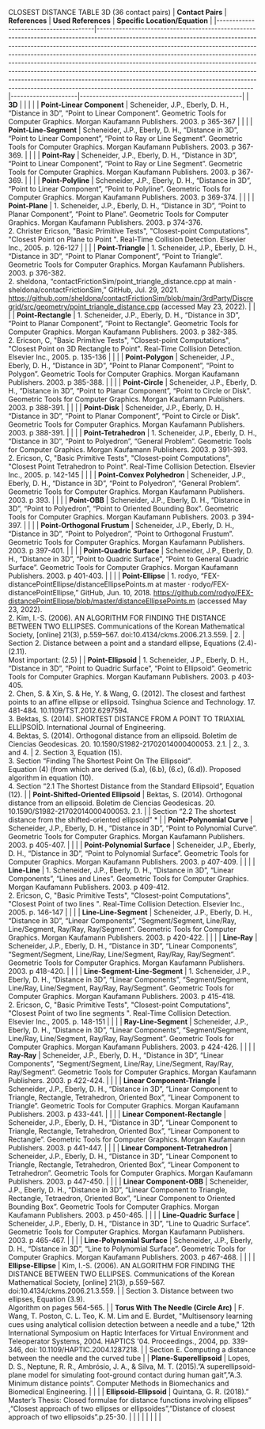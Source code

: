 CLOSEST DISTANCE TABLE 3D (36 contact pairs)
| **Contact Pairs**                     | **References**                                                                                                                                                                                                                                                                                                                                                                                                                                                                                                                                                                                                    | **Used References** | **Specific Location/Equation**                    |
|---------------------------------------|-------------------------------------------------------------------------------------------------------------------------------------------------------------------------------------------------------------------------------------------------------------------------------------------------------------------------------------------------------------------------------------------------------------------------------------------------------------------------------------------------------------------------------------------------------------------------------------------------------------------|---------------------|---------------------------------------------------|
| **3D**                                 |                                                                                                                                                                                                                                                                                                                                                                                                                                                                                                                                                                                                                                                                     |                       |                                                                                                                                                                                                                                                                                                  |
| **Point-Linear Component**             | Scheneider, J.P., Eberly, D. H., “Distance in 3D”, “Point to Linear Component”. Geometric Tools for Computer Graphics. Morgan Kaufamann Publishers. 2003. p 365-367                                                                                                                                                                                                                                                                                                                                                                                                                                                                                                 |                       |                                                                                                                                                                                                                                                                                                  |
| **Point-Line-Segment**                 | Scheneider, J.P., Eberly, D. H., “Distance in 3D”, “Point to Linear Component”, “Point to Ray or Line Segment”. Geometric Tools for Computer Graphics. Morgan Kaufamann Publishers. 2003. p 367-369.                                                                                                                                                                                                                                                                                                                                                                                                                                                                |                       |                                                                                                                                                                                                                                                                                                  |
| **Point-Ray**                          | Scheneider, J.P., Eberly, D. H., “Distance in 3D”, “Point to Linear Component”, “Point to Ray or Line Segment”. Geometric Tools for Computer Graphics. Morgan Kaufamann Publishers. 2003. p 367-369.                                                                                                                                                                                                                                                                                                                                                                                                                                                                |                       |                                                                                                                                                                                                                                                                                                  |
| **Point-Polyline**                     | Scheneider, J.P., Eberly, D. H., “Distance in 3D”, “Point to Linear Component”, “Point to Polyline”. Geometric Tools for Computer Graphics. Morgan Kaufamann Publishers. 2003. p 369-374.                                                                                                                                                                                                                                                                                                                                                                                                                                                                           |                       |                                                                                                                                                                                                                                                                                                  |
| **Point-Plane**                        | 1. Scheneider, J.P., Eberly, D. H., “Distance in 3D”, “Point to Planar Component”, “Point to Plane”. Geometric Tools for Computer Graphics. Morgan Kaufamann Publishers. 2003. p 374-376. <br> 2. Christer Ericson, "Basic Primitive Tests", "Closest-point Computations", "Closest Point on Plane to Point ". Real-Time Collision Detection. Elsevier Inc., 2005. p. 126-127                                                                                                                                                                                                                                                                                       |                       |                                                                                                                                                                                                                                                                                                  |
| **Point-Triangle**                     | 1. Scheneider, J.P., Eberly, D. H., “Distance in 3D”, “Point to Planar Component”, “Point to Triangle”. Geometric Tools for Computer Graphics. Morgan Kaufamann Publishers. 2003. p 376-382. <br> 2. sheldona, “contactFrictionSim/point_triangle_distance.cpp at main · sheldona/contactFrictionSim,” GitHub, Jul. 29, 2021. https://github.com/sheldona/contactFrictionSim/blob/main/3rdParty/Discregrid/src/geometry/point_triangle_distance.cpp (accessed May 23, 2022).                                                                                                                                                                                        |                       |                                                                                                                                                                                                                                                                                                  |
| **Point-Rectangle**                    | 1. Scheneider, J.P., Eberly, D. H., “Distance in 3D”, “Point to Planar Component”, “Point to Rectangle”. Geometric Tools for Computer Graphics. Morgan Kaufamann Publishers. 2003. p 382-385. <br> 2. Ericson, C, "Basic Primitive Tests", "Closest-point Computations", "Closest Point on 3D Rectangle to Point". Real-Time Collision Detection. Elsevier Inc., 2005. p. 135-136                                                                                                                                                                                                                                                                                   |                       |                                                                                                                                                                                                                                                                                                  |
| **Point-Polygon**                      | Scheneider, J.P., Eberly, D. H., “Distance in 3D”, “Point to Planar Component”, “Point to Polygon”. Geometric Tools for Computer Graphics. Morgan Kaufamann Publishers. 2003. p 385-388.                                                                                                                                                                                                                                                                                                                                                                                                                                                                            |                       |                                                                                                                                                                                                                                                                                                  |
| **Point-Circle**                       | Scheneider, J.P., Eberly, D. H., “Distance in 3D”, “Point to Planar Component”, “Point to Circle or Disk”. Geometric Tools for Computer Graphics. Morgan Kaufamann Publishers. 2003. p 388-391.                                                                                                                                                                                                                                                                                                                                                                                                                                                                     |                       |                                                                                                                                                                                                                                                                                                  |
| **Point-Disk**                         | Scheneider, J.P., Eberly, D. H., “Distance in 3D”, “Point to Planar Component”, “Point to Circle or Disk”. Geometric Tools for Computer Graphics. Morgan Kaufamann Publishers. 2003. p 388-391.                                                                                                                                                                                                                                                                                                                                                                                                                                                                     |                       |                                                                                                                                                                                                                                                                                                  |
| **Point-Tetrahedron**                  | 1. Scheneider, J.P., Eberly, D. H., “Distance in 3D”, “Point to Polyedron”, “General Problem”. Geometric Tools for Computer Graphics. Morgan Kaufamann Publishers. 2003. p 391-393. <br> 2. Ericson, C, "Basic Primitive Tests", "Closest-point Computations", "Closest Point Tetrahedron to Point". Real-Time Collision Detection. Elsevier Inc., 2005. p. 142-145                                                                                                                                                                                                                                                                                                 |                       |                                                                                                                                                                                                                                                                                                  |
| **Point-Convex Polyhedron**            | Scheneider, J.P., Eberly, D. H., “Distance in 3D”, “Point to Polyedron”, “General Problem”. Geometric Tools for Computer Graphics. Morgan Kaufamann Publishers. 2003. p 393.                                                                                                                                                                                                                                                                                                                                                                                                                                                                                        |                       |                                                                                                                                                                                                                                                                                                  |
| **Point-OBB**                          | Scheneider, J.P., Eberly, D. H., “Distance in 3D”, “Point to Polyedron”, “Point to Oriented Bounding Box”. Geometric Tools for Computer Graphics. Morgan Kaufamann Publishers. 2003. p 394-397.                                                                                                                                                                                                                                                                                                                                                                                                                                                                     |                       |                                                                                                                                                                                                                                                                                                  |
| **Point-Orthogonal Frustum**           | Scheneider, J.P., Eberly, D. H., “Distance in 3D”, “Point to Polyedron”, “Point to Orthogonal Frustum”. Geometric Tools for Computer Graphics. Morgan Kaufamann Publishers. 2003. p 397-401.                                                                                                                                                                                                                                                                                                                                                                                                                                                                        |                       |                                                                                                                                                                                                                                                                                                  |
| **Point-Quadric Surface**              | Scheneider, J.P., Eberly, D. H., “Distance in 3D”, “Point to Quadric Surface”, “Point to General Quadric Surface”. Geometric Tools for Computer Graphics. Morgan Kaufamann Publishers. 2003. p 401-403.                                                                                                                                                                                                                                                                                                                                                                                                                                                             |                       |                                                                                                                                                                                                                                                                                                  |
| **Point-Ellipse**                      | 1. rodyo, “FEX-distancePointEllipse/distanceEllipsePoints.m at master · rodyo/FEX-distancePointEllipse,” GitHub, Jun. 10, 2018. https://github.com/rodyo/FEX-distancePointEllipse/blob/master/distanceEllipsePoints.m (accessed May 23, 2022). <br> 2‌. Kim, I.-S. (2006). AN ALGORITHM FOR FINDING THE DISTANCE BETWEEN TWO ELLIPSES. Communications of the Korean Mathematical Society, [online] 21(3), p.559–567. doi:10.4134/ckms.2006.21.3.559.                                                                                                                                                                                                                 | 2.                    | Section 2. Distance between a point and a standard ellipse, Equations (2.4)-(2.11).  <br> Most important: (2.5)                                                                                                                                                                                  |
| **Point-Ellipsoid**                    | 1. Scheneider, J.P., Eberly, D. H., “Distance in 3D”, “Point to Quadric Surface”, “Point to Ellipsoid”. Geometric Tools for Computer Graphics. Morgan Kaufamann Publishers. 2003. p 403-405. <br> 2. Chen, S. & Xin, S. & He, Y. & Wang, G. (2012). The closest and farthest points to an affine ellipse or ellipsoid. Tsinghua Science and Technology. 17. 481-484. 10.1109/TST.2012.6297594.  <br> 3. Bektas, S. (2014). SHORTEST DISTANCE FROM A POINT TO TRIAXIAL ELLİPSOİD. International Journal of Engineering.  <br> 4. Bektas, S. (2014). Orthogonal distance from an ellipsoid. Boletim de Ciencias Geodesicas. 20. 10.1590/S1982-21702014000400053. 2.1. | 2., 3. and 4.         | 2. Section 3, Equation (15). <br> 3. Section “Finding The Shortest Point On The Ellipsoid”.  <br> Equation (4) (from which are derived (5.a), (6.b), (6.c), (6.d)). Proposed algorithm in equation (10). <br> 4. Section “2.1 The Shortest Distance from the Standard Ellipsoid”, Equation (12). |
| **Point-Shifted-Oriented Ellipsoid**   | Bektas, S. (2014). Orthogonal distance from an ellipsoid. Boletim de Ciencias Geodesicas. 20. 10.1590/S1982-21702014000400053. 2.1.                                                                                                                                                                                                                                                                                                                                                                                                                                                                                                                                 |                       | Section “2.2  The shortest distance from the shifted-oriented ellipsoid” *                                                                                                                                                                                                                       |
| **Point-Polynomial Curve**             | Scheneider, J.P., Eberly, D. H., “Distance in 3D”, “Point to Polynomial Curve”. Geometric Tools for Computer Graphics. Morgan Kaufamann Publishers. 2003. p 405-407.                                                                                                                                                                                                                                                                                                                                                                                                                                                                                                |                       |                                                                                                                                                                                                                                                                                                  |
| **Point-Polynomial Surface**           | Scheneider, J.P., Eberly, D. H., “Distance in 3D”, “Point to Polynomial Surface”. Geometric Tools for Computer Graphics. Morgan Kaufamann Publishers. 2003. p 407-409.                                                                                                                                                                                                                                                                                                                                                                                                                                                                                              |                       |                                                                                                                                                                                                                                                                                                  |
| **Line-Line**                          | 1. Scheneider, J.P., Eberly, D. H., “Distance in 3D”, “Linear Components”, “Lines and Lines”. Geometric Tools for Computer Graphics. Morgan Kaufamann Publishers. 2003. p 409-412. <br> 2. Ericson, C, "Basic Primitive Tests", "Closest-point Computations", "Closest Point of two lines ". Real-Time Collision Detection. Elsevier Inc., 2005. p. 146-147                                                                                                                                                                                                                                                                                                         |                       |                                                                                                                                                                                                                                                                                                  |
| **Line-Line-Segment**                  | Scheneider, J.P., Eberly, D. H., “Distance in 3D”, “Linear Components”, “Segment/Segment, Line/Ray, Line/Segment, Ray/Ray, Ray/Segment”. Geometric Tools for Computer Graphics. Morgan Kaufamann Publishers. 2003. p 420-422.                                                                                                                                                                                                                                                                                                                                                                                                                                       |                       |                                                                                                                                                                                                                                                                                                  |
| **Line-Ray**                           | Scheneider, J.P., Eberly, D. H., “Distance in 3D”, “Linear Components”, “Segment/Segment, Line/Ray, Line/Segment, Ray/Ray, Ray/Segment”. Geometric Tools for Computer Graphics. Morgan Kaufamann Publishers. 2003. p 418-420.                                                                                                                                                                                                                                                                                                                                                                                                                                       |                       |                                                                                                                                                                                                                                                                                                  |
| **Line-Segment-Line-Segment**          | 1. Scheneider, J.P., Eberly, D. H., “Distance in 3D”, “Linear Components”, “Segment/Segment, Line/Ray, Line/Segment, Ray/Ray, Ray/Segment”. Geometric Tools for Computer Graphics. Morgan Kaufamann Publishers. 2003. p 415-418. <br> 2. Ericson, C, "Basic Primitive Tests", "Closest-point Computations", "Closest Point of two line segments ". Real-Time Collision Detection. Elsevier Inc., 2005. p. 148-151                                                                                                                                                                                                                                                   |                       |                                                                                                                                                                                                                                                                                                  |
| **Ray-Line-Segment**                   | Scheneider, J.P., Eberly, D. H., “Distance in 3D”, “Linear Components”, “Segment/Segment, Line/Ray, Line/Segment, Ray/Ray, Ray/Segment”. Geometric Tools for Computer Graphics. Morgan Kaufamann Publishers. 2003. p 424-426.                                                                                                                                                                                                                                                                                                                                                                                                                                       |                       |                                                                                                                                                                                                                                                                                                  |
| **Ray-Ray**                            | Scheneider, J.P., Eberly, D. H., “Distance in 3D”, “Linear Components”, “Segment/Segment, Line/Ray, Line/Segment, Ray/Ray, Ray/Segment”. Geometric Tools for Computer Graphics. Morgan Kaufamann Publishers. 2003. p 422-424.                                                                                                                                                                                                                                                                                                                                                                                                                                       |                       |                                                                                                                                                                                                                                                                                                  |
| **Linear Component-Triangle**          | Scheneider, J.P., Eberly, D. H., “Distance in 3D”, “Linear Component to Triangle, Rectangle, Tetrahedron, Oriented Box”, “Linear Component to Triangle”. Geometric Tools for Computer Graphics. Morgan Kaufamann Publishers. 2003. p 433-441.                                                                                                                                                                                                                                                                                                                                                                                                                       |                       |                                                                                                                                                                                                                                                                                                  |
| **Linear Component-Rectangle**         | Scheneider, J.P., Eberly, D. H., “Distance in 3D”, “Linear Component to Triangle, Rectangle, Tetrahedron, Oriented Box”, “Linear Component to Rectangle”. Geometric Tools for Computer Graphics. Morgan Kaufamann Publishers. 2003. p 441-447.                                                                                                                                                                                                                                                                                                                                                                                                                      |                       |                                                                                                                                                                                                                                                                                                  |
| **Linear Component-Tetrahedron**       | Scheneider, J.P., Eberly, D. H., “Distance in 3D”, “Linear Component to Triangle, Rectangle, Tetrahedron, Oriented Box”, “Linear Component to Tetrahedron”. Geometric Tools for Computer Graphics. Morgan Kaufamann Publishers. 2003. p 447-450.                                                                                                                                                                                                                                                                                                                                                                                                                    |                       |                                                                                                                                                                                                                                                                                                  |
| **Linear Component-OBB**               | Scheneider, J.P., Eberly, D. H., “Distance in 3D”, “Linear Component to Triangle, Rectangle, Tetraedron, Oriented Box”, “Linear Component to Oriented Bounding Box”. Geometric Tools for Computer Graphics. Morgan Kaufamann Publishers. 2003. p 450-465.                                                                                                                                                                                                                                                                                                                                                                                                           |                       |                                                                                                                                                                                                                                                                                                  |
| **Line-Quadric Surface**               | Scheneider, J.P., Eberly, D. H., “Distance in 3D”, “Line to Quadric Surface”. Geometric Tools for Computer Graphics. Morgan Kaufamann Publishers. 2003. p 465-467.                                                                                                                                                                                                                                                                                                                                                                                                                                                                                                  |                       |                                                                                                                                                                                                                                                                                                  |
| **Line-Polynomial Surface**            | Scheneider, J.P., Eberly, D. H., “Distance in 3D”, “Line to Polynomial Surface”. Geometric Tools for Computer Graphics. Morgan Kaufamann Publishers. 2003. p 467-468.                                                                                                                                                                                                                                                                                                                                                                                                                                                                                               |                       |                                                                                                                                                                                                                                                                                                  |
| **Ellipse-Ellipse**                    | ‌Kim, I.-S. (2006). AN ALGORITHM FOR FINDING THE DISTANCE BETWEEN TWO ELLIPSES. Communications of the Korean Mathematical Society, [online] 21(3), p.559–567. doi:10.4134/ckms.2006.21.3.559.                                                                                                                                                                                                                                                                                                                                                                                                                                                                        |                       | Section 3. Distance between two ellipses, Equation (3.9).  <br> Algorithm on pages 564-565.                                                                                                                                                                                                      |
| **Torus With The Needle (Circle Arc)** | F. Wang, T. Poston, C. L. Teo, K. M. Lim and E. Burdet, "Multisensory learning cues using analytical collision detection between a needle and a tube," 12th International Symposium on Haptic Interfaces for Virtual Environment and Teleoperator Systems, 2004. HAPTICS '04. Proceedings., 2004, pp. 339-346, doi: 10.1109/HAPTIC.2004.1287218.                                                                                                                                                                                                                                                                                                                    |                       | Section E. Computing a distance between the needle and the curved tube                                                                                                                                                                                                                           |
| **Plane-Superellipsoid**               | Lopes, D. S., Neptune, R. R., Ambrósio, J. A., & Silva, M. T. (2015).”A superellipsoid-plane model for simulating foot-ground contact during human gait”,”A.3. Minimum distance points”. Computer Methods in Biomechanics and Biomedical Engineering.                                                                                                                                                                                                                                                                                                                                                                                                               |                       |                                                                                                                                                                                                                                                                                                  |
| **Ellipsoid-Ellipsoid**                | Quintana, G. R. (2018).” Master’s Thesis: Closed formulae for distance functions involving ellipses” ,“Closest approach of two ellipses or ellipsoides”,”Distance of closest approach of two ellipsoids”.p.25-30.                                                                                                                                                                                                                                                                                                                                                                                                                                                   |                       |                                                                                                                                                                                                                                                                                                  |
|                                        |                                                                                                                                                                                                                                                                                                                                                                                                                                                                                                                                                                                                                                                                     |                       |                                                                                                                                                                                                                                                                                                  |
